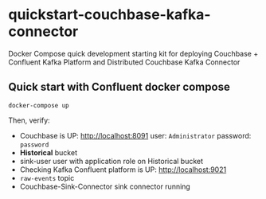 # quickstart-couchbase-kafka-connector
Docker Compose quick development starting kit for deploying Couchbase + Confluent Kafka Platform and Distributed Couchbase Kafka Connector

## Quick start with Confluent docker compose

```
docker-compose up
```

Then, verify:

* Couchbase is UP: [http://localhost:8091](http://localhost:8091) user: `Administrator` password: `password`
* **Historical** bucket
* sink-user user with application role on Historical bucket
* Checking Kafka Confluent platform is UP: [http://localhost:9021](http://localhost:9021)
* `raw-events` topic
* Couchbase-Sink-Connector sink connector running
